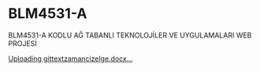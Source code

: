 # BLM4531-A
BLM4531-A KODLU AĞ TABANLI TEKNOLOJİLER VE UYGULAMALARI WEB PROJESİ



[Uploading gittextzamancizelge.docx…]()

